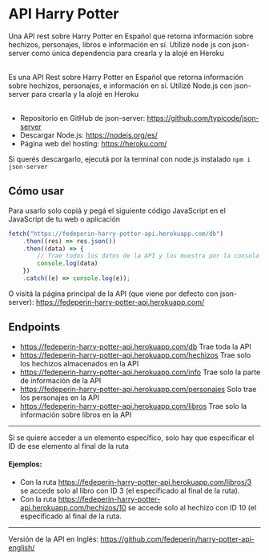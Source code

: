 # API Harry Potter

Una API rest sobre Harry Potter en Español que retorna información sobre hechizos, personajes, libros e información en sí. Utilizé node js con json-server como única dependencia para crearla y la alojé en Heroku <br><br>

Es una API Rest sobre Harry Potter en Español que retorna información sobre hechizos, personajes, e información en sí. Utilizé Node.js con json-server para crearla y la alojé en Heroku <br><br>

- Repositorio en GitHub de json-server: https://github.com/typicode/json-server <br>
- Descargar Node.js: https://nodejs.org/es/ <br>
- Página web del hosting: https://heroku.com/ <br>

Si querés descargarlo, ejecutá por la terminal con node.js instalado  ``npm i json-server``

## Cómo usar
Para usarlo solo copiá y pegá el siguiente código JavaScript en el JavaScript de tu web o aplicación <br>
```javascript
fetch("https://fedeperin-harry-potter-api.herokuapp.com/db")
	.then((res) => res.json())
	.then((data) => {
		// Trae todos los datos de la API y los muestra por la consola
		console.log(data)
	})
	.catch((e) => console.log(e));
```
O visitá la página principal de la API (que viene por defecto con json-server): https://fedeperin-harry-potter-api.herokuapp.com/
## Endpoints
- https://fedeperin-harry-potter-api.herokuapp.com/db Trae toda la API
- https://fedeperin-harry-potter-api.herokuapp.com/hechizos Trae solo los hechizos almacenados en la API
- https://fedeperin-harry-potter-api.herokuapp.com/info Trae solo la parte de información de la API
- https://fedeperin-harry-potter-api.herokuapp.com/personajes Solo trae los personajes en la API
- https://fedeperin-harry-potter-api.herokuapp.com/libros Trae solo la información sobre libros en la API <br>
--- 
Si se quiere acceder a un elemento específico, solo hay que especificar el ID de ese elemento al final de la ruta<br>
#### Ejemplos: 
- Con la ruta https://fedeperin-harry-potter-api.herokuapp.com/libros/3 se accede solo al libro con ID 3 (el especificado al final de la ruta).<br>
- Con la ruta https://fedeperin-harry-potter-api.herokuapp.com/hechizos/10 se accede solo al hechizo con ID 10 (el especificado al final de la ruta.

---
Versión de la API en Inglés: https://github.com/fedeperin/harry-potter-api-english/
